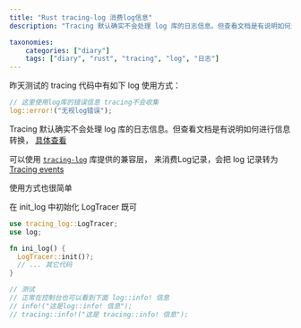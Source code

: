 ```yaml
---
title: "Rust tracing-log 消费log信息"
description: "Tracing 默认确实不会处理 log 库的日志信息。但查看文档是有说明如何进行信息转换,可以使用 tracing-log库提供的兼容层来消费Log记录"

taxonomies:
    categories: ["diary"]
    tags: ["diary", "rust", "tracing", "log", "日志"]
---
```


昨天测试的 tracing 代码中有如下 log 使用方式：

```rust
// 这里使用log库的错误信息 tracing不会收集
log::error!("无视log错误");
```

Tracing 默认确实不会处理 log 库的日志信息。但查看文档是有说明如何进行信息转换，
[具体查看](https://docs.rs/tracing/latest/tracing/#consuming-log-records)

可以使用 [`tracing-log`](https://crates.io/crates/tracing-log) 库提供的兼容层，
来消费Log记录，会把 log 记录转为 [Tracing events](https://docs.rs/tracing/latest/tracing/event/struct.Event.html)

使用方式也很简单

在 init_log 中初始化 LogTracer 既可

```rust
use tracing_log::LogTracer;
use log;

fn ini_log() {
  LogTracer::init()?;
  // ... 其它代码
}

// 测试
// 正常在控制台也可以看到下面 log::info! 信息
// info!("这是log::info! 信息");
// tracing::info!("这是 tracing::info! 信息");
```
